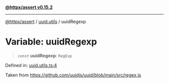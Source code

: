 [**@httpx/assert v0.15.2**](../../README.md)

***

[@httpx/assert](../../README.md) / [uuid.utils](../README.md) / uuidRegexp

# Variable: uuidRegexp

> `const` **uuidRegexp**: `RegExp`

Defined in: [uuid.utils.ts:4](https://github.com/belgattitude/httpx/blob/d975bb2c60098569db690fb567053dfa3514ae29/packages/assert/src/uuid.utils.ts#L4)

Taken from https://github.com/uuidjs/uuid/blob/main/src/regex.js
